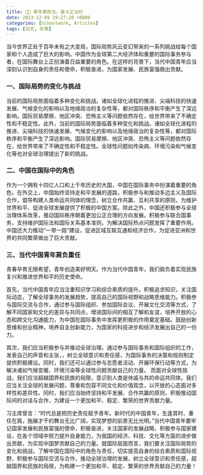 ```yaml
---
title: 💪🏻 青年勇担当，奋斗正当时
date: 2023-12-09 19:27:20 +0800
categories: [Schoolwork, Articles]
tags: [论文, 形策]
---
```


当今世界正处于百年未有之大变局，国际局势风云变幻带来的一系列挑战给每个国家和个人造成了巨大的影响。中国作为全球第二大经济体和重要的国际事务参与者，在国际舞台上正扮演着日益重要的角色。在这样的背景下，当代中国青年应当深刻认识到自身的责任和使命，积极奋进，为国家发展、民族富强做出贡献。

### **一、国际局势的变化与挑战**
当前的国际局势面临着多种变化和挑战。诸如全球化进程的推进、尖端科技的快速发展、气候变化的影响以及地缘政治的复杂性等，都对国际秩序和平衡产生了深远影响。国际贸易摩擦、地区冲突、恐怖主义等问题依然存在，给世界带来了不确定性和不稳定性。此外，当前的国际局势面临着多种变化和挑战。诸如全球化进程的推进、尖端科技的快速发展、气候变化的影响以及地缘政治的复杂性等，都对国际秩序和平衡产生了深远影响。国际贸易摩擦、地区冲突、恐怖主义等问题依然存在，给世界带来了不确定性和不稳定性。全球性问题如传染病、环境污染和气候变化等也对全球治理提出了新的挑战。

### **二、中国在国际中的角色**
作为一个拥有十四亿人口和上千年历史的大国，中国在国际事务中扮演着重要的角色。在外交上，中国始终坚持走和平发展的道路，积极参与和推动多边主义及国际合作，倡导构建人类命运共同体的理念，树立合作共赢、互利共享的原则，为维护世界和平、促进全球发展提供了积极的中国方案。除此之外，中国还积极参与全球治理体系改革，推动国际秩序朝着更加公正合理的方向发展。积极参与联合国事务，支持维护国际法和国际关系基本准则，为解决国际热点问题发挥了重要作用。中国还大力推动“一带一路”建设，促进区域互联互通和经济合作，为促进亚洲和世界的共同繁荣做出了巨大贡献。

### **三、当代中国青年肩负重任**
青春孕育无限希望，青年创造美好明天。作为当代中国青年，我们肩负着实现民族复兴和推进世界和平的历史使命。

首先，当代中国青年应当注重知识学习和综合素质的提升。积极追求知识，关注国际动态，了解全球事务的发展趋势，提高自己的国际视野和战略思维能力。积极参与国际交流与合作，通过参与国际组织、参加国际会议、开展文化交流等方式，了解不同国家和文化的差异与共同点，增进国际间的相互了解和友谊，培养开放的心态和跨文化沟通能力，为中国在国际事务中发挥更积极的作用奠定基础。鼓励创新思维和创业精神，培养自主创新能力，为国家的科技进步和经济发展出自己的一份力。 

其次，我们应当积极参与并推动全球治理。通过参与国际事务和国际组织的工作，发表自己的声音和主张，，树立全球意识和责任感，为国际事务的决策和规则制定提供积极建议。同时，我们还可以通过参与志愿者活动、开展环保行动等方式，为解决诸如气候变暖、环境污染等全球性问题贡献自己的力量。
而面对全球性挑战，我们应当超越国界和民族的局限，意识到人类是休戚与共的命运共同体。我们应当关注全球的发展问题，尊重和包容不同文化和价值观念，以开放的心态面对多样性和差异性。同时，我们应当始终坚持和平发展、合作共赢的原则，积极推动国际间的对话与合作，为建设一个更加和平、稳定、繁荣的世界贡献力量。

习主席曾言：“时代总是把历史责任赋予青年。新时代的中国青年，生逢其时、重任在肩，施展才干的舞台无比广阔，实现梦想的前景无比光明。”当代中国青年要牢记国家发展和民族富强的使命，积极奋进，关注国家的发展战略，积极参与国家建设，在各个领域中努力提升自身能力，为我国的经济、科技、文化等方面的进步做出贡献，为实现中国梦贡献自己的力量。就国际层面而言，我们要关注国际局势的变化和挑战，了解中国在国际中的角色与责任，切实提高自身的综合素质和国际视野，积极参与国际交流与合作，推动全球治理的发展，树立全球意识和责任感，超越国界和民族的局限，为构建一个更加和平、稳定、繁荣的世界贡献自己的力量！
